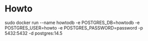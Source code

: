 # Howto

sudo docker run --name howtodb -e POSTGRES_DB=howtodb -e POSTGRES_USER=howto -e POSTGRES_PASSWORD=password -p 5432:5432
-d postgres:14.5